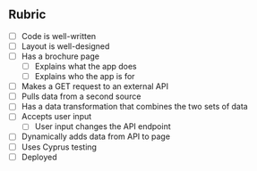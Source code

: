 ## Rubric

* [ ] Code is well-written
* [ ] Layout is well-designed
* [ ] Has a brochure page
    * [ ] Explains what the app does
    * [ ] Explains who the app is for
* [ ] Makes a GET request to an external API
* [ ] Pulls data from a second source
* [ ] Has a data transformation that combines the two sets of data
* [ ] Accepts user input
    * [ ] User input changes the API endpoint
* [ ] Dynamically adds data from API to page
* [ ] Uses Cyprus testing
* [ ] Deployed
